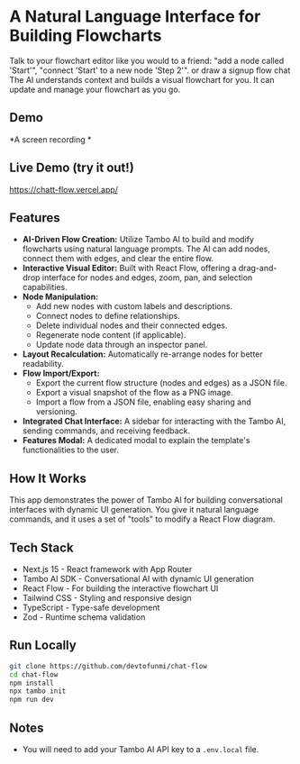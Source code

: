 # A Natural Language Interface for Building Flowcharts

Talk to your flowchart editor like you would to a friend: "add a node called 'Start'", "connect 'Start' to a new node 'Step 2'". or draw a signup flow chat The AI understands context and builds a visual flowchart for you. It can update and manage your flowchart as you go.

## Demo

*A screen recording *

## Live Demo (try it out!)
https://chatt-flow.vercel.app/

## Features

*   **AI-Driven Flow Creation:** Utilize Tambo AI to build and modify flowcharts using natural language prompts. The AI can add nodes, connect them with edges, and clear the entire flow.
*   **Interactive Visual Editor:** Built with React Flow, offering a drag-and-drop interface for nodes and edges, zoom, pan, and selection capabilities.
*   **Node Manipulation:**
    *   Add new nodes with custom labels and descriptions.
    *   Connect nodes to define relationships.
    *   Delete individual nodes and their connected edges.
    *   Regenerate node content (if applicable).
    *   Update node data through an inspector panel.
*   **Layout Recalculation:** Automatically re-arrange nodes for better readability.
*   **Flow Import/Export:**
    *   Export the current flow structure (nodes and edges) as a JSON file.
    *   Export a visual snapshot of the flow as a PNG image.
    *   Import a flow from a JSON file, enabling easy sharing and versioning.
*   **Integrated Chat Interface:** A sidebar for interacting with the Tambo AI, sending commands, and receiving feedback.
*   **Features Modal:** A dedicated modal to explain the template's functionalities to the user.

## How It Works

This app demonstrates the power of Tambo AI for building conversational interfaces with dynamic UI generation. You give it natural language commands, and it uses a set of "tools" to modify a React Flow diagram.

## Tech Stack

- Next.js 15 - React framework with App Router
- Tambo AI SDK - Conversational AI with dynamic UI generation
- React Flow - For building the interactive flowchart UI
- Tailwind CSS - Styling and responsive design
- TypeScript - Type-safe development
- Zod - Runtime schema validation

## Run Locally

```bash
git clone https://github.com/devtofunmi/chat-flow
cd chat-flow
npm install
npx tambo init
npm run dev
```

## Notes

- You will need to add your Tambo AI API key to a `.env.local` file.